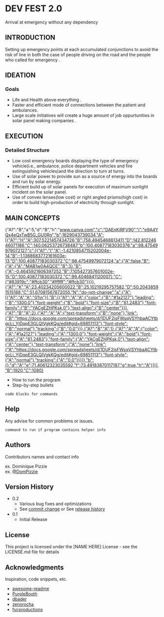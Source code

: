 # DEV FEST 2.0

Arrival at emergency without any dependency

## INTRODUCTION

Setting up emergency points at each accumulated conjunctions to avoid the risk of line in both  the case of people driving on the road and the people who called for emergency .

## IDEATION

### Goals

* Life and Health above everything .
* Faster and efficient mode of connections between the patient and ambulances.
* Large scale initiatives will create  a huge amount  of job oppurtunities in solar panel making companies .

## EXECUTION
### Detailed Structure

* Low cost emergency boards displaying the type of emergency vehicle(i.e., ambulance, police department vehicles and fire extinguishing vehicles)and the direction to turn at turns.
* Use of solar power to provide sun as a source of energy into the boards and run by solar energy.
* Efficient build up of solar panels for execution of maximum sunlight incident on the solar panel.
* Use of convex lenses(low cost) or right angled prisms(high cost) in order to build high-production of electricity through sunlight.

## MAIN CONCEPTS
{"A?":"B","a":5,"d":"B","h":"www.canva.com","c":"DAEnKiRFV90","i":"e9A4YQx4eQxTwB5G_GU0Rg","b":1629043739034,"A":[{"A?":"H","A":307.5221457434726,"B":758.4945468613411,"D":142.81224646071186,"C":140.06253726738487,"b":100.40877183030376,"a":98.47549979072127,"c":[{"A?":"I","A":-1.4210854715202004e-14,"B":-1.1368683772161603e-13,"D":100.40877183030372,"C":98.47549979072124,"a":{"A":false,"B":{"A":{"A":"MAB1w0A4QCE","B":3},"B":{"A":-0.4645921606397252,"B":7.105427357601002e-15,"D":100.40877183030372,"C":99.4046841120007},"C":{"#83919c":"#ffcb30","#ffffff":"#ffcb30"}}}},{"A?":"K","A":23.40234205600022,"B":25.10219295757582,"D":50.20438591515188,"C":51.67081567872055,"N":"do-not-change","a":{"A":[{"A?":"A","A":"01\n"}],"B":[{"A?":"A","A":{"color":{"B":"#1a2127"},"leading":{"B":"1300.0"},"font-weight":{"B":"bold"},"font-size":{"B":"61.2483"},"font-family":{"B":"YACgEZHPKsk,0"},"text-align":{"B":"center"}}},{"A?":"B","A":2},{"A?":"A","A":{"text-transform":{"B":"none"},"link":{"B":"https://docs.google.com/spreadsheets/d/1DUF2isFWsqVSYhbaACYtbgcLi_YjDqpE3GLQIVgkKQg/edit#gid=69851113"},"font-style":{"B":"normal"},"tracking":{"B":"0.0"}}},{"A?":"B","A":1},{"A?":"A","A":{"color":{"A":"#1a2127"},"leading":{"A":"1300.0"},"font-weight":{"A":"bold"},"font-size":{"A":"61.2483"},"font-family":{"A":"YACgEZHPKsk,0"},"text-align":{"A":"center"},"text-transform":{"A":"none"},"link":{"A":"https://docs.google.com/spreadsheets/d/1DUF2isFWsqVSYhbaACYtbgcLi_YjDqpE3GLQIVgkKQg/edit#gid=69851113"},"font-style":{"A":"normal"},"tracking":{"A":"0.0"}}}]},"b":{},"d":"A","e":71.40612323035592,"f":73.49183870117187,"g":true,"h":"A"}]}],"B":1920,"C":1080}
* How to run the program
* Step-by-step bullets
```
code blocks for commands
```

## Help

Any advise for common problems or issues.
```
command to run if program contains helper info
```

## Authors

Contributors names and contact info

ex. Dominique Pizzie  
ex. [@DomPizzie](https://twitter.com/dompizzie)

## Version History

* 0.2
    * Various bug fixes and optimizations
    * See [commit change]() or See [release history]()
* 0.1
    * Initial Release

## License

This project is licensed under the [NAME HERE] License - see the LICENSE.md file for details

## Acknowledgments

Inspiration, code snippets, etc.
* [awesome-readme](https://github.com/matiassingers/awesome-readme)
* [PurpleBooth](https://gist.github.com/PurpleBooth/109311bb0361f32d87a2)
* [dbader](https://github.com/dbader/readme-template)
* [zenorocha](https://gist.github.com/zenorocha/4526327)
* [fvcproductions](https://gist.github.com/fvcproductions/1bfc2d4aecb01a834b46)
